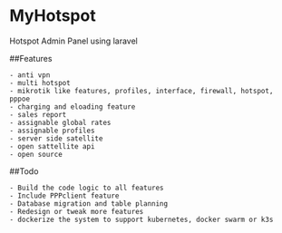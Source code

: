 # MyHotspot
Hotspot Admin Panel using laravel

##Features
```
- anti vpn
- multi hotspot
- mikrotik like features, profiles, interface, firewall, hotspot, pppoe
- charging and eloading feature
- sales report
- assignable global rates
- assignable profiles
- server side satellite
- open sattellite api
- open source
```

##Todo
```
- Build the code logic to all features
- Include PPPclient feature
- Database migration and table planning
- Redesign or tweak more features
- dockerize the system to support kubernetes, docker swarm or k3s
```


